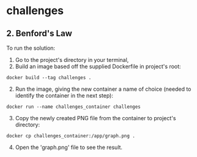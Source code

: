 # challenges

## 2. Benford's Law

To run the solution:
1. Go to the project's directory in your terminal,
1. Build an image based off the supplied Dockerfile in project's root:
```
docker build --tag challenges .
```
2. Run the image, giving the new container a name of choice (needed to identify the container in the next step):
```
docker run --name challenges_container challenges
```
3. Copy the newly created PNG file from the container to project's directory:
```
docker cp challenges_container:/app/graph.png .
```
4. Open the 'graph.png' file to see the result.